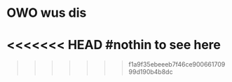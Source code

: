 # OWO wus dis
<<<<<<< HEAD
#nothin to see here
=======
>>>>>>> f1a9f35ebeeeb7f46ce90066170999d190b4b8dc
